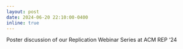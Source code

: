 ```yaml
---
layout: post
date: 2024-06-20 22:10:00-0400
inline: true
---
```


Poster discussion of our Replication Webinar Series at ACM REP ‘24

